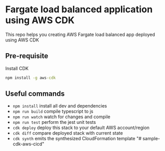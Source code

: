 # Fargate load balanced application using AWS CDK

This repo helps you creating AWS Fargate load balanced app deployed using AWS CDK

## Pre-requisite

Install CDK

```cmd
npm install -g aws-cdk

```




## Useful commands

 * `npm install`      install all dev and dependencies
 * `npm run build`   compile typescript to js
 * `npm run watch`   watch for changes and compile
 * `npm run test`    perform the jest unit tests
 * `cdk deploy`      deploy this stack to your default AWS account/region
 * `cdk diff`        compare deployed stack with current state
 * `cdk synth`       emits the synthesized CloudFormation template
"# sample-cdk-aws-cicd" 
